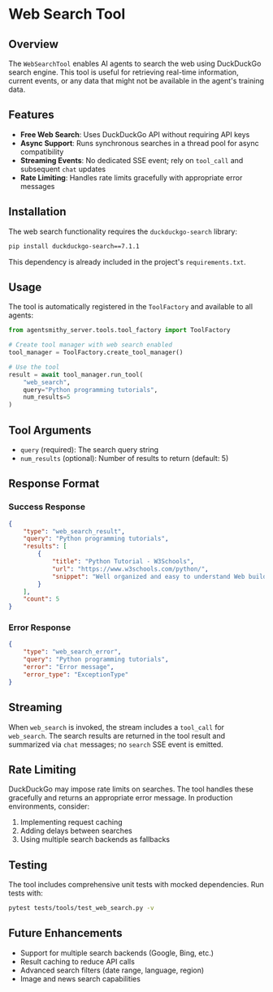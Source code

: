 # Web Search Tool

## Overview

The `WebSearchTool` enables AI agents to search the web using DuckDuckGo search engine. This tool is useful for retrieving real-time information, current events, or any data that might not be available in the agent's training data.

## Features

- **Free Web Search**: Uses DuckDuckGo API without requiring API keys
- **Async Support**: Runs synchronous searches in a thread pool for async compatibility
- **Streaming Events**: No dedicated SSE event; rely on `tool_call` and subsequent `chat` updates
- **Rate Limiting**: Handles rate limits gracefully with appropriate error messages

## Installation

The web search functionality requires the `duckduckgo-search` library:

```bash
pip install duckduckgo-search==7.1.1
```

This dependency is already included in the project's `requirements.txt`.

## Usage

The tool is automatically registered in the `ToolFactory` and available to all agents:

```python
from agentsmithy_server.tools.tool_factory import ToolFactory

# Create tool manager with web search enabled
tool_manager = ToolFactory.create_tool_manager()

# Use the tool
result = await tool_manager.run_tool(
    "web_search",
    query="Python programming tutorials",
    num_results=5
)
```

## Tool Arguments

- `query` (required): The search query string
- `num_results` (optional): Number of results to return (default: 5)

## Response Format

### Success Response
```json
{
    "type": "web_search_result",
    "query": "Python programming tutorials",
    "results": [
        {
            "title": "Python Tutorial - W3Schools",
            "url": "https://www.w3schools.com/python/",
            "snippet": "Well organized and easy to understand Web building tutorials..."
        }
    ],
    "count": 5
}
```

### Error Response
```json
{
    "type": "web_search_error",
    "query": "Python programming tutorials",
    "error": "Error message",
    "error_type": "ExceptionType"
}
```

## Streaming

When `web_search` is invoked, the stream includes a `tool_call` for `web_search`. The search results are returned in the tool result and summarized via `chat` messages; no `search` SSE event is emitted.

## Rate Limiting

DuckDuckGo may impose rate limits on searches. The tool handles these gracefully and returns an appropriate error message. In production environments, consider:

1. Implementing request caching
2. Adding delays between searches
3. Using multiple search backends as fallbacks

## Testing

The tool includes comprehensive unit tests with mocked dependencies. Run tests with:

```bash
pytest tests/tools/test_web_search.py -v
```

## Future Enhancements

- Support for multiple search backends (Google, Bing, etc.)
- Result caching to reduce API calls
- Advanced search filters (date range, language, region)
- Image and news search capabilities
